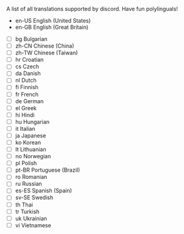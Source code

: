 A list of all translations supported by discord. 
Have fun polylinguals!

- en-US	English (United States)
- en-GB	English (Great Britain)
- [ ] bg	Bulgarian
- [ ] zh-CN	Chinese (China)
- [ ] zh-TW	Chinese (Taiwan)
- [ ] hr	Croatian
- [ ] cs	Czech
- [ ] da	Danish
- [ ] nl	Dutch
- [ ] fi	Finnish
- [ ] fr	French
- [ ] de	German
- [ ] el	Greek
- [ ] hi	Hindi
- [ ] hu	Hungarian
- [ ] it	Italian
- [ ] ja	Japanese
- [ ] ko	Korean
- [ ] lt	Lithuanian
- [ ] no	Norwegian
- [ ] pl	Polish
- [ ] pt-BR	Portuguese (Brazil)
- [ ] ro	Romanian
- [ ] ru	Russian
- [ ] es-ES	Spanish (Spain)
- [ ] sv-SE	Swedish
- [ ] th	Thai
- [ ] tr	Turkish
- [ ] uk	Ukrainian
- [ ] vi	Vietnamese